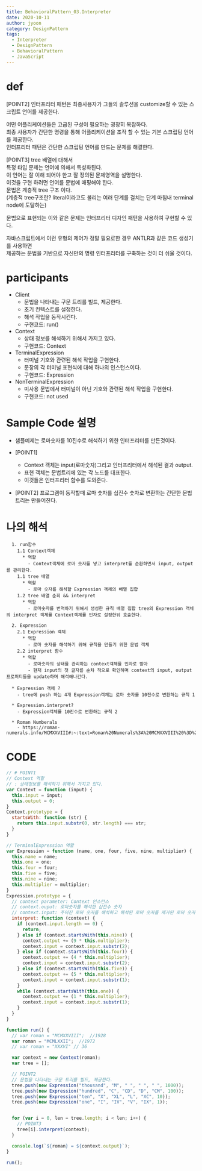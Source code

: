 ```yaml
---
title: BehavioralPattern_03.Interpreter
date: 2020-10-11
author: jyoon
category: DesignPattern
tags:
  - Interpreter
  - DesignPattern
  - BehavioralPattern
  - JavaScript
---
```


# def
[POINT2] 인터프리터 패턴은 최종사용자가 그들의 솔루션을 customize할 수 있는 스크립트 언어를 제공한다.  

어떤 어플리케이션들은 고급된 구성이 필요하는 굉장히 복잡하다.  
최종 사용자가 간단한 명령을 통해 어플리케이션을 조작 할 수 있는 기본 스크립팅 언어를 제공한다.  
인터프리터 패턴은 간단한 스크립팅 언어를 만드는 문제를 해결한다.  
    
[POINT3] tree 배열에 대해서   
특정 타입 문제는 언어에 의해서 특성화된다.   
이 언어는 잘 이해 되어야 한고 잘 정의된 문제영역을 설명한다.  
이것을 구현 하려면 언어를 문법에 매핑해야 한다.  
문법은 계층적 tree 구조 이다.  
(계층적 tree구조란? literal이라고도 불리는 여러 단계를 걸치는 단계 마침내 terminal node에 도달하는)  
  
문법으로 표현되는 이와 같은 문제는 인터프리터 디자인 패턴을 사용하여 구현할 수 있다.  

자바스크립트에서 이런 유형의 제어가 정말 필요로한 경우 ANTLR과 같은 코드 생성기를 사용하면   
제공하는 문법을 기반으로 자신만의 명령 인터프리터를 구축하는 것이 더 쉬울 것이다.

# participants
  * Client 
    - 문법을 나타내는 구문 트리를 빌드, 제공한다.
    - 초기 컨텍스트를 설정한다.
    - 해석 작업을 동작시킨다.
    - 구현코드: run()
  * Context 
    - 상태 정보를 해석하기 위해서 가지고 있다. 
    - 구현코드: Context
  * TerminalExpression 
    - 터미널 기호와 관련된 해석 작업을 구현한다.
    - 문장의 각 터미널 표현식에 대해 하나의 인스턴스이다.
    - 구현코드: Expression
  * NonTerminalExpression 
    - 미사용 문법에서 터미널이 아닌 기호와 관련된 해석 작업을 구현한다.
    - 구현코드: not used

# Sample Code 설명
  * 샘플예제는 로마숫자를 10진수로 해석하기 위한 인터프리터를 만든것이다.

  * [POINT1] 
    * Context 객체는 input(로마숫자)그리고 인터프리터에서 해석된 결과 output.
    * 표현 객체는 문법트리에 있는 각 노드를 대표한다.
    * 이것들은 인터프리터 함수를 도와준다.
  
  * [POINT2] 프로그램이 동작할때 로마 숫자를 십진수 숫자로 변환하는 간단한 문법 트리는 만들어진다.

# 나의 해석
```
  1. run함수 
    1.1 Context객체
      * 역할
        - Context객체에 로마 숫자를 넣고 interpret를 순환하면서 input, output를 관리한다.
    1.1 tree 배열
      * 역할
        - 로마 숫자를 해석할 Expression 객체의 배열 집합
    1.2 tree 배열 순회 && interpret
      * 역할 
        - 로마숫자를 번역하기 위해서 생성한 규칙 배열 집합 tree의 Expression 객체의 interpret 객체를 Context객체를 인자로 설정한뒤 호출한다.
        
  2. Expression 
    2.1 Expression 객체 
      * 역할 
        - 로마 숫자를 해석하기 위해 규칙을 만들기 위한 문법 객체
    2.2 interpret 함수
      * 역할 
        - 로마숫자의 상태를 관리하는 context객체를 인자로 받아 
        - 현재 input의 첫 글자를 순차 적으로 확인하며 context의 input, output 프로퍼티들을 update하며 해석해나간다.

  * Expression 객체 ?
    - tree에 push 하는 4개 Expression객체는 로마 숫자를 10진수로 변환하는 규칙 1

  * Expression.interpret? 
    - Expression객체를 10진수로 변환하는 규칙 2

  * Roman Numberals
    - https://roman-numerals.info/MCMXXVIII#:~:text=Roman%20Numerals%3A%20MCMXXVIII%20%3D%201928
```

# CODE 
```js
// # POINT1
// Context 역할
// : 상태정보를 해석하기 위해서 가지고 있다.
var Context = function (input) {
  this.input = input;
  this.output = 0;
}
Context.prototype = {
  startsWith: function (str) {
    return this.input.substr(0, str.length) === str;
  }
}

// TerminalExpression 역할
var Expression = function (name, one, four, five, nine, multiplier) {
  this.name = name;
  this.one = one;
  this.four = four;
  this.five = five;
  this.nine = nine;
  this.multiplier = multiplier;
}
Expression.prototype = {
  // context parameter: Context 인스턴스
  // context.ouput: 로마숫자를 해석한 십진수 숫자
  // context.input: 주어진 로마 숫자를 해석하고 해석된 로마 숫자를 제거된 로마 숫자 관리
  interpret: function (context) {
    if (context.input.length == 0) {
      return;
    } else if (context.startsWith(this.nine)) {
      context.output += (9 * this.multiplier);
      context.input = context.input.substr(2);
    } else if (context.startsWith(this.four)) {
      context.output += (4 * this.multiplier);
      context.input = context.input.substr(2);
    } else if (context.startsWith(this.five)) {
      context.output += (5 * this.multiplier);
      context.input = context.input.substr(1);
    }
    while (context.startsWith(this.one)) {
      context.output += (1 * this.multiplier);
      context.input = context.input.substr(1);
    }
  }
}

function run() {
  // var roman = "MCMXXVIII";  //1928
  var roman = "MCMLXXII";  //1972
  // var roman = "XXXVI" // 36

  var context = new Context(roman);
  var tree = [];

  // POINT2
  // 문법을 나타내는 구문 트리를 빌드, 제공한다.
  tree.push(new Expression("thousand", "M", " ", " ", " ", 1000));
  tree.push(new Expression("hundred", "C", "CD", "D", "CM", 100));
  tree.push(new Expression("ten", "X", "XL", "L", "XC", 10));
  tree.push(new Expression("one", "I", "IV", "V", "IX", 1));


  for (var i = 0, len = tree.length; i < len; i++) {
    // POINT3
    tree[i].interpret(context);
  }

  console.log(`${roman} = ${context.output}`);
}

run();
```